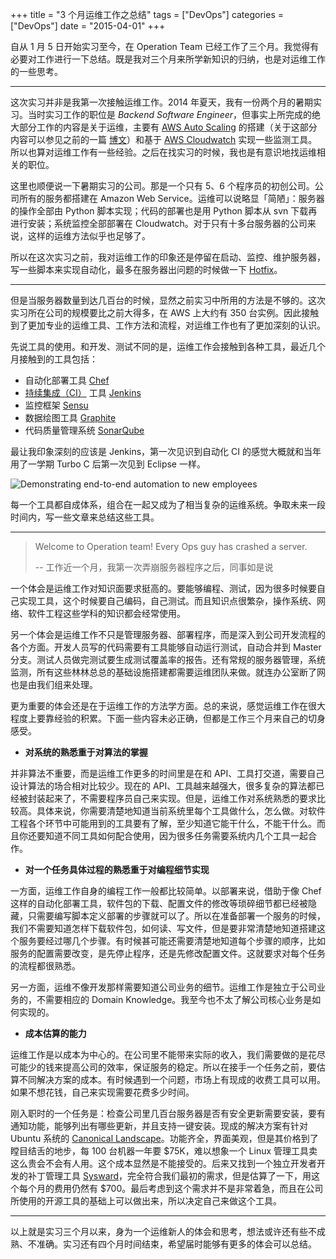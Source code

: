 +++
title       = "3 个月运维工作之总结"
tags        = ["DevOps"]
categories  = ["DevOps"]
date        = "2015-04-01"
+++

自从 1 月 5 日开始实习至今，在 Operation Team 已经工作了三个月。我觉得有必要对工作进行一下总结。既是我对三个月来所学新知识的归纳，也是对运维工作的一些思考。
<!--more-->

---
这次实习并非是我第一次接触运维工作。2014 年夏天，我有一份两个月的暑期实习。当时实习工作的职位是 *Backend Software Engineer*，但事实上所完成的绝大部分工作的内容是关于运维，主要有 [AWS Auto Scaling](http://aws.amazon.com/autoscaling/) 的搭建（关于这部分内容可以参见之前的一篇 [博文](https://yumminhuang.github.io/post/ReplaceInstancesinAutoScalingGroup/)）和基于 [AWS Cloudwatch](http://aws.amazon.com/cloudwatch/) 实现一些监测工具。所以也算对运维工作有一些经验。之后在找实习的时候，我也是有意识地找运维相关的职位。

这里也顺便说一下暑期实习的公司。那是一个只有 5、6 个程序员的初创公司。公司所有的服务都搭建在 Amazon Web Service。运维可以说略显「简陋」：服务器的操作全部由 Python 脚本实现；代码的部署也是用 Python 脚本从 svn 下载再进行安装；系统监控全部部署在 Cloudwatch。对于只有十多台服务器的公司来说，这样的运维方法似乎也足够了。

所以在这次实习之前，我对运维工作的印象还是停留在启动、监控、维护服务器，写一些脚本来实现自动化，最多在服务器出问题的时候做一下 [Hotfix](http://en.wikipedia.org/wiki/Hotfix)。

---
但是当服务器数量到达几百台的时候，显然之前实习中所用的方法是不够的。这次实习所在公司的规模要比之前大得多，在 AWS 上大约有 350 台实例。因此接触到了更加专业的运维工具、工作方法和流程，对运维工作也有了更加深刻的认识。

先说工具的使用。和开发、测试不同的是，运维工作会接触到各种工具，最近几个月接触到的工具包括：

* 自动化部署工具 [Chef](https://www.chef.io/chef/)
* [持续集成（CI）](http://en.wikipedia.org/wiki/Continuous_integration) 工具 [Jenkins](https://jenkins-ci.org/)
* 监控框架 [Sensu](http://sensuapp.org/)
* 数据绘图工具 [Graphite](http://graphite.wikidot.com/)
* 代码质量管理系统 [SonarQube](http://www.sonarqube.org/)

最让我印象深刻的应该是 Jenkins，第一次见识到自动化 CI 的感觉大概就和当年用了一学期 Turbo C 后第一次见到 Eclipse 一样。

![Demonstrating end-to-end automation to new employees](http://media.tumblr.com/fe40a2da7c8e594479f48fd8450817d5/tumblr_inline_nczuo9C9ov1raprkq.gif)

每一个工具都自成体系，组合在一起又成为了相当复杂的运维系统。争取未来一段时间内，写一些文章来总结这些工具。

---
> Welcome to Operation team! Every Ops guy has crashed a server.
>
> -- 工作近一个月，我第一次弄崩服务器程序之后，同事如是说

一个体会是运维工作对知识面要求挺高的。要能够编程、测试，因为很多时候要自己实现工具，这个时候要自己编码，自己测试。而且知识点很繁杂，操作系统、网络、软件工程这些学科的知识都会经常使用。

另一个体会是运维工作不只是管理服务器、部署程序，而是深入到公司开发流程的各个方面。开发人员写的代码需要有工具能够自动运行测试，自动合并到 Master 分支。测试人员做完测试要生成测试覆盖率的报告。还有常规的服务器管理，系统监测，所有这些林林总总的基础设施搭建都需要运维团队来做。就连办公室断了网也是由我们组来处理。

更为重要的体会还是在于运维工作的方法学方面。总的来说，感觉运维工作在很大程度上要靠经验的积累。下面一些内容未必正确，但都是工作三个月来自己的切身感受。

* **对系统的熟悉重于对算法的掌握**

并非算法不重要，而是运维工作更多的时间里是在和 API、工具打交道，需要自己设计算法的场合相对比较少。现在的 API、工具越来越强大，很多复杂的算法都已经被封装起来了，不需要程序员自己来实现。但是，运维工作对系统熟悉的要求比较高。具体来说，你需要清楚地知道当前系统里每个工具做什么，怎么做。对软件工程各个环节中可能用到的工具要有了解，至少知道它能干什么，不能干什么。而且你还要知道不同工具如何配合使用，因为很多任务需要系统内几个工具一起合作。

* **对一个任务具体过程的熟悉重于对编程细节实现**

一方面，运维工作自身的编程工作一般都比较简单。以部署来说，借助于像 Chef 这样的自动化部署工具，软件包的下载、配置文件的修改等琐碎细节都已经被隐藏，只需要编写脚本定义部署的步骤就可以了。所以在准备部署一个服务的时候，我们不需要知道怎样下载软件包，如何读、写文件，但是要非常清楚地知道搭建这个服务要经过哪几个步骤。有时候甚可能还需要清楚地知道每个步骤的顺序，比如服务的配置需要改变，是先停止程序，还是先修改配置文件。这就要求对每个任务的流程都很熟悉。

另一方面，运维不像开发那样需要知道公司业务的细节。运维工作是独立于公司业务的，不需要相应的 Domain Knowledge。我至今也不太了解公司核心业务是如何实现的。

* **成本估算的能力**

运维工作是以成本为中心的。在公司里不能带来实际的收入，我们需要做的是花尽可能少的钱来提高公司的效率，保证服务的稳定。所以在接手一个任务之前，要估算不同解决方案的成本。有时候遇到一个问题，市场上有现成的收费工具可以用。如果不想花钱，自己来实现需要花费多少时间。

刚入职时的一个任务是：检查公司里几百台服务器是否有安全更新需要安装，要有通知功能，能够列出有哪些更新，并且支持一键安装。现成的解决方案有针对 Ubuntu 系统的 [Canonical Landscape](https://landscape.canonical.com/)。功能齐全，界面美观，但是其价格到了瞠目结舌的地步，每 100 台机器一年要 $75K，难以想象一个 Linux 管理工具卖这么贵会不会有人用。这个成本显然是不能接受的。后来又找到一个独立开发者开发的补丁管理工具 [Sysward](https://sysward.com/)，完全符合我们最初的需求，但是估算了一下，用这个每个月的费用仍然有 $700。最后考虑到这个需求并不是非常着急，而且在公司所使用的开源工具的基础上可以做出来，所以决定自己来做这个工具。

---
以上就是实习三个月以来，身为一个运维新人的体会和思考，想法或许还有些不成熟、不准确。实习还有四个月时间结束，希望届时能够有更多的体会可以总结。
